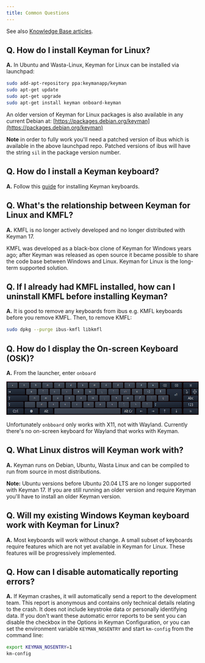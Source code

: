 ```yaml
---
title: Common Questions
---
```


See also [Knowledge Base articles](https://help.keyman.com/knowledge-base/).

## Q. How do I install Keyman for Linux?

**A.** In Ubuntu and Wasta-Linux, Keyman for Linux can be installed via launchpad:

```bash
sudo add-apt-repository ppa:keymanapp/keyman
sudo apt-get update
sudo apt-get upgrade
sudo apt-get install keyman onboard-keyman
```

An older version of Keyman for Linux packages is also available in any current Debian at:
[https://packages.debian.org/keyman](https://packages.debian.org/keyman)

**Note** in order to fully work you'll need a patched version of ibus
which is available in the above launchpad repo. Patched versions of ibus
will have the string `sil` in the package version number.

## Q. How do I install a Keyman keyboard?

**A.** Follow this [guide](../start/installing-keyboard) for installing Keyman keyboards.

## Q. What's the relationship between Keyman for Linux and KMFL?

**A.** KMFL is no longer actively developed and no longer distributed with
Keyman 17.

KMFL was developed as a black-box clone of Keyman for Windows years ago; after
Keyman was released as open source it became possible to share the
code base between Windows and Linux. Keyman for Linux is the long-term
supported solution.

## Q. If I already had KMFL installed, how can I uninstall KMFL before installing Keyman?

**A.** It is good to remove any keyboards from ibus e.g. KMFL keyboards before you remove KMFL.
Then, to remove KMFL:

```bash
sudo dpkg --purge ibus-kmfl libkmfl
```

## Q. How do I display the On-screen Keyboard (OSK)?

**A.** From the launcher, enter `onboard`

![](../linux_images/onboard.png "Onboard")

Unfortunately `onbboard` only works with X11, not with Wayland. Currently there's
no on-screen keyboard for Wayland that works with Keyman.

## Q. What Linux distros will Keyman work with?

**A.** Keyman runs on Debian, Ubuntu, Wasta Linux and can be compiled to run
from source in most distributions.

**Note:** Ubuntu versions before Ubuntu 20.04 LTS are no longer supported with
Keyman 17. If you are still running an older version and require Keyman you'll
have to install an older Keyman version.

## Q. Will my existing Windows Keyman keyboard work with Keyman for Linux?

**A.** Most keyboards will work without change. A small subset of keyboards
require features which are not yet available in Keyman for Linux. These
features will be progressively implemented.

## Q. How can I disable automatically reporting errors?

**A.** If Keyman crashes, it will automatically send a report to the development
team. This report is anonymous and contains only technical details relating to
the crash. It does not include keystroke data or personally identifying data. If
you don't want these automatic error reports to be sent you can disable the
checkbox in the Options in Keyman Configuration, or you can set the
environment variable `KEYMAN_NOSENTRY` and start `km-config` from
the command line:

```bash
export KEYMAN_NOSENTRY=1
km-config
```
